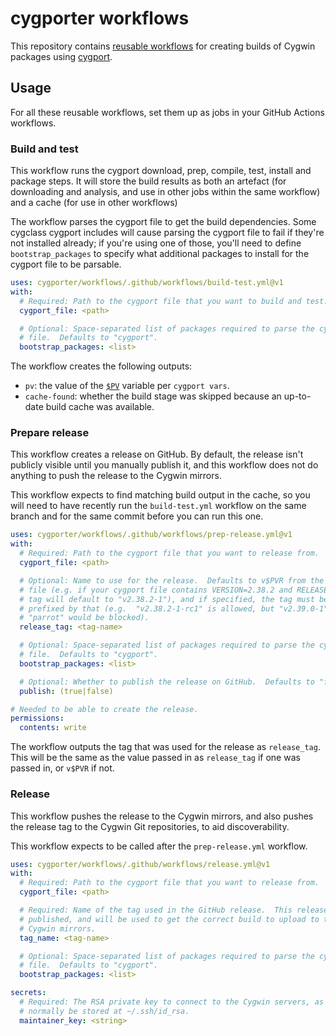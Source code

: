 # cygporter workflows

This repository contains [reusable workflows][] for creating builds of Cygwin
packages using [cygport][].

## Usage

For all these reusable workflows, set them up as jobs in your GitHub Actions
workflows.

### Build and test

This workflow runs the cygport download, prep, compile, test, install and
package steps.  It will store the build results as both an artefact (for
downloading and analysis, and use in other jobs within the same workflow) and a
cache (for use in other workflows)

The workflow parses the cygport file to get the build dependencies.  Some
cygclass cygport includes will cause parsing the cygport file to fail if
they're not installed already; if you're using one of those, you'll need to
define `bootstrap_packages` to specify what additional packages to install for
the cygport file to be parsable.

```yaml
uses: cygporter/workflows/.github/workflows/build-test.yml@v1
with:
  # Required: Path to the cygport file that you want to build and test.
  cygport_file: <path>

  # Optional: Space-separated list of packages required to parse the cygport
  # file.  Defaults to "cygport".
  bootstrap_packages: <list>
```

The workflow creates the following outputs:

-   `pv`: the value of the [`$PV`][PV] variable per `cygport vars`.
-   `cache-found`: whether the build stage was skipped because an up-to-date
    build cache was available.

### Prepare release

This workflow creates a release on GitHub.  By default, the release isn't
publicly visible until you manually publish it, and this workflow does not do
anything to push the release to the Cygwin mirrors.

This workflow expects to find matching build output in the cache, so you will
need to have recently run the `build-test.yml` workflow on the same branch and
for the same commit before you can run this one.

```yaml
uses: cygporter/workflows/.github/workflows/prep-release.yml@v1
with:
  # Required: Path to the cygport file that you want to release from.
  cygport_file: <path>

  # Optional: Name to use for the release.  Defaults to v$PVR from the cygport
  # file (e.g. if your cygport file contains VERSION=2.38.2 and RELEASE=1, the
  # tag will default to "v2.38.2-1"), and if specified, the tag must be
  # prefixed by that (e.g.  "v2.38.2-1-rc1" is allowed, but "v2.39.0-1" or
  # "parrot" would be blocked).
  release_tag: <tag-name>

  # Optional: Space-separated list of packages required to parse the cygport
  # file.  Defaults to "cygport".
  bootstrap_packages: <list>

  # Optional: Whether to publish the release on GitHub.  Defaults to "false".
  publish: (true|false)

# Needed to be able to create the release.
permissions:
  contents: write
```

The workflow outputs the tag that was used for the release as `release_tag`.
This will be the same as the value passed in as `release_tag` if one was passed
in, or `v$PVR` if not.

### Release

This workflow pushes the release to the Cygwin mirrors, and also pushes the
release tag to the Cygwin Git repositories, to aid discoverability.

This workflow expects to be called after the `prep-release.yml` workflow.

```yaml
uses: cygporter/workflows/.github/workflows/release.yml@v1
with:
  # Required: Path to the cygport file that you want to release from.
  cygport_file: <path>

  # Required: Name of the tag used in the GitHub release.  This release must be
  # published, and will be used to get the correct build to upload to the
  # Cygwin mirrors.
  tag_name: <tag-name>

  # Optional: Space-separated list of packages required to parse the cygport
  # file.  Defaults to "cygport".
  bootstrap_packages: <list>

secrets:
  # Required: The RSA private key to connect to the Cygwin servers, as would
  # normally be stored at ~/.ssh/id_rsa.
  maintainer_key: <string>
```

[reusable workflows]: https://docs.github.com/en/actions/using-workflows/reusing-workflows
[cygport]: https://cygwin.github.io/cygport/
[PV]: https://cygwin.github.io/cygport/syntax_cygpart.html#PV
